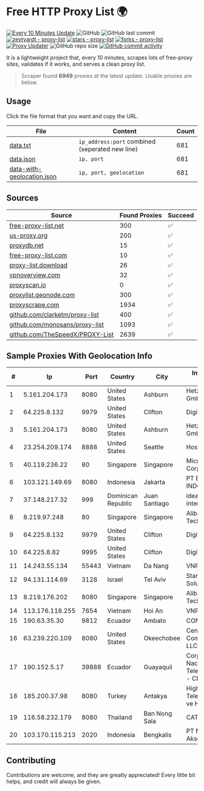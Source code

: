 
# Free HTTP Proxy List 🌍

[![Every 10 Minutes Update](https://github.com/mertguvencli/http-proxy-list/actions/workflows/main.yml/badge.svg?branch=main)](https://github.com/mertguvencli/http-proxy-list/actions/workflows/main.yml)
![GitHub](https://img.shields.io/github/license/mertguvencli/http-proxy-list)
![GitHub last commit](https://img.shields.io/github/last-commit/mertguvencli/http-proxy-list)
[![zevtyardt - proxy-list](https://img.shields.io/static/v1?label=zevtyardt&message=proxy-list&color=blue&logo=github)](https://github.com/zevtyardt/proxy-list "Go to GitHub repo")
[![stars - proxy-list](https://img.shields.io/github/stars/zevtyardt/proxy-list?style=social)](https://github.com/zevtyardt/proxy-list)
[![forks - proxy-list](https://img.shields.io/github/forks/zevtyardt/proxy-list?style=social)](https://github.com/zevtyardt/proxy-list)
[![Proxy Updater](https://github.com/zevtyardt/proxy-list/workflows/Proxy%20Updater/badge.svg)](https://github.com/zevtyardt/proxy-list/actions?query=workflow:"Proxy+Updater")
![GitHub repo size](https://img.shields.io/github/repo-size/zevtyardt/proxy-list)
[![GitHub commit activity](https://img.shields.io/github/commit-activity/m/zevtyardt/proxy-list?logo=commits)](https://github.com/zevtyardt/proxy-list/commits/main)

It is a lightweight project that, every 10 minutes, scrapes lots of free-proxy sites, validates if it works, and serves a clean proxy list.

> Scraper found **6949** proxies at the latest update. Usable proxies are below.

## Usage

Click the file format that you want and copy the URL.

|File|Content|Count|
|----|-------|-----|
|[data.txt](https://raw.githubusercontent.com/mertguvencli/http-proxy-list/main/proxy-list/data.txt)|`ip_address:port` combined (seperated new line)|681|
|[data.json](https://raw.githubusercontent.com/mertguvencli/http-proxy-list/main/proxy-list/data.json)|`ip, port`|681|
|[data-with-geolocation.json](https://raw.githubusercontent.com/mertguvencli/http-proxy-list/main/proxy-list/data-with-geolocation.json)|`ip, port, geolocation`|681|

## Sources

|Source|Found Proxies|Succeed|
|------|-------------|-------|
|[free-proxy-list.net](https://free-proxy-list.net)|300|✅|
|[us-proxy.org](https://www.us-proxy.org)|200|✅|
|[proxydb.net](http://proxydb.net)|15|✅|
|[free-proxy-list.com](https://free-proxy-list.com/?page=&port=&type%5B%5D=http&type%5B%5D=https&up_time=0&search=Search)|10|✅|
|[proxy-list.download](https://www.proxy-list.download/HTTP)|26|✅|
|[vpnoverview.com](https://vpnoverview.com/privacy/anonymous-browsing/free-proxy-servers)|32|✅|
|[proxyscan.io](https://www.proxyscan.io)|0|✅|
|[proxylist.geonode.com](https://proxylist.geonode.com/api/proxy-list?limit=300&page=1&sort_by=lastChecked&sort_type=desc&protocols=http,https)|300|✅|
|[proxyscrape.com](https://api.proxyscrape.com/v2/?request=displayproxies&protocol=http&timeout=10000&country=all&ssl=all&anonymity=all)|1934|✅|
|[github.com/clarketm/proxy-list](https://raw.githubusercontent.com/clarketm/proxy-list/master/proxy-list-raw.txt)|400|✅|
|[github.com/monosans/proxy-list](https://raw.githubusercontent.com/monosans/proxy-list/main/proxies/http.txt)|1093|✅|
|[github.com/TheSpeedX/PROXY-List](https://raw.githubusercontent.com/TheSpeedX/PROXY-List/master/http.txt)|2639|✅|


## Sample Proxies With Geolocation Info

|#|Ip|Port|Country|City|Internet Service Provider|
|-|--|----|-------|----|-------------------------|
|1|5.161.204.173|8080|United States|Ashburn|Hetzner Online GmbH|
|2|64.225.8.132|9979|United States|Clifton|DigitalOcean, LLC|
|3|5.161.204.173|8080|United States|Ashburn|Hetzner Online GmbH|
|4|23.254.209.174|8888|United States|Seattle|Hostwinds LLC.|
|5|40.119.236.22|80|Singapore|Singapore|Microsoft Corporation|
|6|103.121.149.69|8080|Indonesia|Jakarta|PT EMERIO INDONESIA|
|7|37.148.217.32|999|Dominican Republic|Juan Santiago|idear4business international LTD|
|8|8.219.97.248|80|Singapore|Singapore|Alibaba (US) Technology Co., Ltd.|
|9|64.225.8.132|9979|United States|Clifton|DigitalOcean, LLC|
|10|64.225.8.82|9995|United States|Clifton|DigitalOcean, LLC|
|11|14.243.55.134|55443|Vietnam|Da Nang|VNPT|
|12|94.131.114.69|3128|Israel|Tel Aviv|Stark Industries Solutions LTD|
|13|8.219.176.202|8080|Singapore|Singapore|Alibaba (US) Technology Co., Ltd.|
|14|113.176.118.255|7654|Vietnam|Hoi An|VNPT|
|15|190.63.35.30|9812|Ecuador|Ambato|CONECEL|
|16|63.239.220.109|8080|United States|Okeechobee|CenturyLink Communications, LLC|
|17|190.152.5.17|39888|Ecuador|Guayaquil|Corporacion Nacional De Telecomunicaciones - CNT EP|
|18|185.200.37.98|8080|Turkey|Antakya|High Speed Telekomunikasyon ve Hab. Hiz. Ltd. Sti.|
|19|116.58.232.179|8080|Thailand|Ban Nong Sala|CAT-BB|
|20|103.170.115.213|2020|Indonesia|Bengkalis|PT Mega Data Akses|



## Contributing

Contributions are welcome, and they are greatly appreciated! Every
little bit helps, and credit will always be given.

